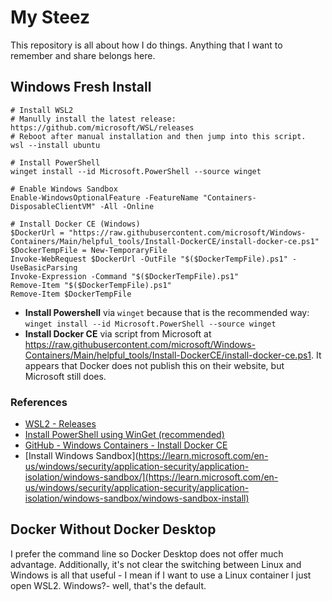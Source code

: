 # My Steez

This repository is all about how I do things. Anything that I want to remember and share belongs here.

## Windows Fresh Install

```
# Install WSL2
# Manully install the latest release: https://github.com/microsoft/WSL/releases
# Reboot after manual installation and then jump into this script.
wsl --install ubuntu

# Install PowerShell
winget install --id Microsoft.PowerShell --source winget

# Enable Windows Sandbox
Enable-WindowsOptionalFeature -FeatureName "Containers-DisposableClientVM" -All -Online

# Install Docker CE (Windows)
$DockerUrl = "https://raw.githubusercontent.com/microsoft/Windows-Containers/Main/helpful_tools/Install-DockerCE/install-docker-ce.ps1"
$DockerTempFile = New-TemporaryFile
Invoke-WebRequest $DockerUrl -OutFile "$($DockerTempFile).ps1" -UseBasicParsing
Invoke-Expression -Command "$($DockerTempFile).ps1"
Remove-Item "$($DockerTempFile).ps1"
Remove-Item $DockerTempFile

```

* **Install Powershell** via `winget` because that is the recommended way: `winget install --id Microsoft.PowerShell --source winget`
* **Install Docker CE** via script from Microsoft at https://raw.githubusercontent.com/microsoft/Windows-Containers/Main/helpful_tools/Install-DockerCE/install-docker-ce.ps1. It appears that Docker does not publish this on their website, but Microsoft still does.

### References

* [WSL2 - Releases](https://github.com/microsoft/WSL/releases)
* [Install PowerShell using WinGet (recommended)](https://learn.microsoft.com/en-us/powershell/scripting/install/installing-powershell-on-windows?view=powershell-7.5#install-powershell-using-winget-recommended)
* [GitHub - Windows Containers - Install Docker CE](https://github.com/microsoft/Windows-Containers/blob/Main/helpful_tools/Install-DockerCE/install-docker-ce.ps1)
* [Install Windows Sandbox](https://learn.microsoft.com/en-us/windows/security/application-security/application-isolation/windows-sandbox/](https://learn.microsoft.com/en-us/windows/security/application-security/application-isolation/windows-sandbox/windows-sandbox-install)

## Docker Without Docker Desktop

I prefer the command line so Docker Desktop does not offer much advantage. Additionally, it's not clear the switching between Linux and Windows is all that useful - I mean if I want to use a Linux container I just open WSL2. Windows?- well, that's the default.
